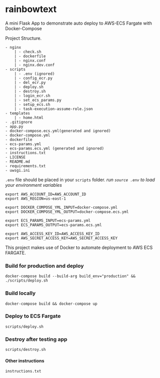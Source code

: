 # rainbowtext
A mini Flask App to demonstrate auto deploy to AWS-ECS Fargate with Docker-Compose

Project Structure.
```
- nginx
    | - check.sh
    | - dockerfile
    | - nginx.conf
    | - nginx.dev.conf
- scripts
    | - .env (ignored)
    | - config_ecr.py
    | - del_ecr.py
    | - deploy.sh
    | - destroy.sh
    | - login_ecr.sh
    | - set_ecs_params.py
    | - setup_ecs.sh
    | - task-execution-assume-role.json
- templates
    | - home.html
- .gitignore
- app.py
- docker-compose.ecs.yml(generated and ignored)
- docker-compose.yml
- dockerfile
- ecs-params.yml
- ecs-params.ecs.yml (generated and ignored)
- instructions.txt
- LICENSE
- README.md
- requirements.txt
- uwsgi.ini
```

`.env` file should be placed in your `scripts` folder.
*run `source .env` to load your environment variables*
```shell
export AWS_ACCOUNT_ID=AWS_ACCOUNT_ID
export AWS_REGION=us-east-1

export DOCKER_COMPOSE_YML_INPUT=docker-compose.yml
export DOCKER_COMPOSE_YML_OUTPUT=docker-compose.ecs.yml

export ECS_PARAMS_INPUT=ecs-params.yml
export ECS_PARAMS_OUTPUT=ecs-params.ecs.yml

export AWS_ACCESS_KEY_ID=AWS_ACCESS_KEY_ID
export AWS_SECRET_ACCESS_KEY=AWS_SECRET_ACCESS_KEY

```


This project makes use of Docker to automate deployment to AWS ECS FARGATE.

### Build for production and deploy
```
docker-compose build --build-arg build_env="production" && ./scripts/deploy.sh
```

### Build locally
```
docker-compose build && docker-compose up
```

### Deploy to ECS Fargate
```
scripts/deploy.sh
```

### Destroy after testing app
```
scripts/destroy.sh
```

#### Other instructions
`instructions.txt`
